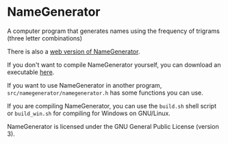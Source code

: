 # NameGenerator
A computer program that generates names using the frequency of trigrams (three letter combinations)

There is also a [web version of NameGenerator](http://pommicket.com/pommicket/NameGenerator.html).

If you don't want to compile NameGenerator yourself, you can download an executable [here](https://github.com/pommicket/NameGenerator/releases).

If you want to use NameGenerator in another program, `src/namegenerator/namegenerator.h` has some functions you can use. 

If you are compiling NameGenerator, you can use the `build.sh` shell script or `build_win.sh` for compiling for Windows on GNU/Linux.

NameGenerator is licensed under the GNU General Public License (version 3).

